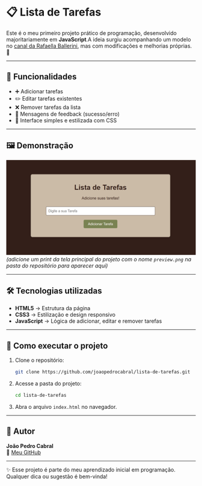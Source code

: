 # 📋 Lista de Tarefas

Este é o meu primeiro projeto prático de programação, desenvolvido majoritariamente em **JavaScript**.A ideia surgiu acompanhando um modelo no [canal da Rafaella Ballerini](https://www.youtube.com/@rafaellaballerini), mas com modificações e melhorias próprias. 🚀

---

## 🎯 Funcionalidades

- ➕ Adicionar tarefas
- ✏️ Editar tarefas existentes
- ❌ Remover tarefas da lista
- 📝 Mensagens de feedback (sucesso/erro)
- 🎨 Interface simples e estilizada com CSS

---

## 🖼️ Demonstração

![Preview do Projeto](./preview.png)  
*(adicione um print da tela principal do projeto com o nome `preview.png` na pasta do repositório para aparecer aqui)*

---

## 🛠️ Tecnologias utilizadas

- **HTML5** → Estrutura da página
- **CSS3** → Estilização e design responsivo
- **JavaScript** → Lógica de adicionar, editar e remover tarefas

---

## 🚀 Como executar o projeto

1. Clone o repositório:
   ```bash
   git clone https://github.com/joaopedrocabral/lista-de-tarefas.git
   ```

2. Acesse a pasta do projeto:
   ```bash
   cd lista-de-tarefas
   ```

3. Abra o arquivo `index.html` no navegador.

---

## 👤 Autor

**João Pedro Cabral**  
🔗 [Meu GitHub](https://github.com/joaopedrocabral)

---

✨ Esse projeto é parte do meu aprendizado inicial em programação. Qualquer dica ou sugestão é bem-vinda!
